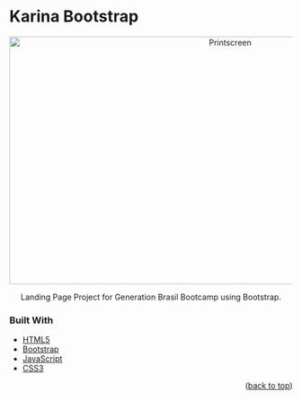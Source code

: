 # Karina Bootstrap

<div id="top"></div>
<!--
*** Thanks for checking out the Best-README-Template. If you have a suggestion
*** that would make this better, please fork the repo and create a pull request
*** or simply open an issue with the tag "enhancement".
*** Don't forget to give the project a star!
*** Thanks again! Now go create something AMAZING! :D
-->



<!-- PROJECT SHIELDS -->
<!--
*** I'm using markdown "reference style" links for readability.
*** Reference links are enclosed in brackets [ ] instead of parentheses ( ).
*** See the bottom of this document for the declaration of the reference variables
*** for contributors-url, forks-url, etc. This is an optional, concise syntax you may use.
*** https://www.markdownguide.org/basic-syntax/#reference-style-links
*** https://github.com/othneildrew/Best-README-Template
-->



<!-- ABOUT THE PROJECT -->

<div align="center">
  <a href="https://github.com/arieladimitria">
    <img src="https://i.imgur.com/W4HekLl.png" alt="Printscreen" width="770" height="442">
  </a>

Landing Page Project for Generation Brasil Bootcamp using Bootstrap. 
</div>


### Built With

* [HTML5](https://developer.mozilla.org/en-US/)
* [Bootstrap](https://getbootstrap.com)
* [JavaScript](https://www.javascript.com/)
* [CSS3](https://developer.mozilla.org/en-US/docs/Web/CSS)

<p align="right">(<a href="#top">back to top</a>)</p>
